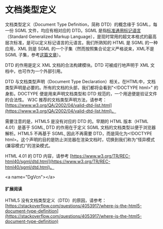 # 文档类型定义



文档类型定义（Document Type Definition，简称 DTD）的概念缘于 SGML，每一份 SGML 文件，均应有相对应的 DTD。SGML 是指[标准通用标记语言](https://www.w3.org/TR/WD-html40-970708/intro/sgmltut.html)（Standard Generalized Markup Language），是现时常用的超文本格式的最高层次标准，是可以定义标记语言的元语言。我们所熟知的 HTML 是 SGML 的一种应用，XML 则是 SGML 的一个子集（然而按照集合论定义严格说来，XML不是 SGML 子集，参考[这篇文章](https://stackoverflow.com/questions/18463320/is-xhtml-a-subset-of-html)）。


DTD 的作用是定义 XML 文档的合法构建模块。DTD 可被成行地声明于 XML 文档中，也可作为一个外部引用。


DTD 与文档类型声明（Document Type Declaration）相关。在HTML中，文档类型声明是必要的。所有的文档的头部，我们都将会看到"&lt;!DOCTYPE html&gt;" 的身影。DOCTYPE 便是用来声明文档类型和 DTD 规范的，一个用途便是验证文件的合法性。 W3C 推荐的文档类型声明方法，请参考：[https://www.w3.org/QA/2002/04/valid-dtd-list.html](https://www.w3.org/QA/2002/04/valid-dtd-list.html)。



需要注意的是，HTML5 是没有对应的 DTD 的。早期的 HTML 版本（HTML 4.01）是基于 SGML, DTD 的作用在于定义 SGML 文档的文档类型以便于浏览器解析。HTML5 不再基于 SGML, 因此不再需要 DTD，而是简化为&lt;!DOCTYPE html&gt;。这个声明的目的是防止浏览器在渲染文档时，切换到我们称为“怪异模式(兼容模式)”的渲染模式。



HTML 4.01 的 DTD 内容，请参考 [https://www.w3.org/TR/REC-html40/sgml/dtd.html](https://www.w3.org/TR/REC-html40/sgml/dtd.html)。



&lt;a name="DgVcn"&gt;&lt;/a&gt;

#### 扩展阅读

HTML5 没有文档类型定义（DTD）的原因，请参考：[https://stackoverflow.com/questions/4053917/where-is-the-html5-document-type-definition](https://stackoverflow.com/questions/4053917/where-is-the-html5-document-type-definition)






